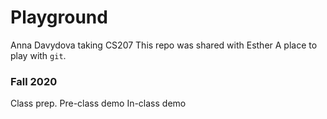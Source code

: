 # Playground
Anna Davydova taking CS207
This repo was shared with Esther
A place to play with `git`.

### Fall 2020
Class prep.
Pre-class demo
In-class demo
